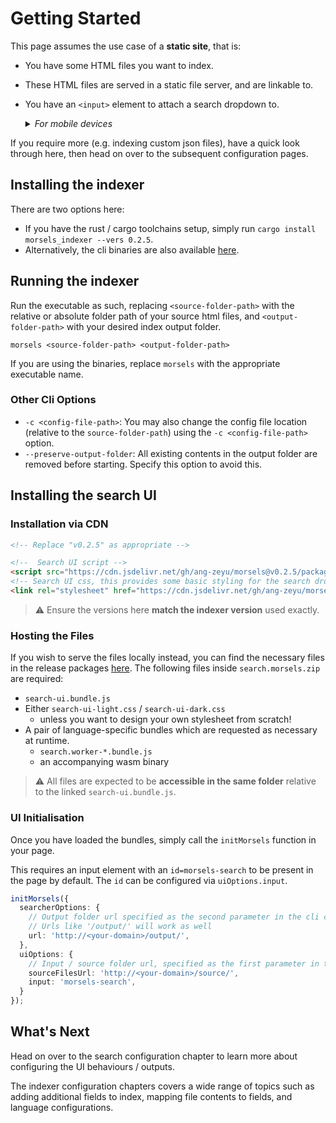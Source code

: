 # Getting Started

This page assumes the use case of a **static site**, that is:
- You have some HTML files you want to index.
- These HTML files are served in a static file server, and are linkable to.
- You have an `<input>` element to attach a search dropdown to.
  <details>
  <summary><em>For mobile devices</em></summary>
  <br>A fullscreen UI will show instead when the input element is focused.

  This documentation uses an alternative user interface (try the search function!), which is covered [later](./search_configuration.md#ui-mode).
  To preview the defaults, head on over [here](./search_configuration_styling.html).
  </details>

If you require more (e.g. indexing custom json files), have a quick look through here, then head on over to the subsequent configuration pages.

## Installing the indexer

There are two options here:
- If you have the rust / cargo toolchains setup, simply run `cargo install morsels_indexer --vers 0.2.5`.
- Alternatively, the cli binaries are also available [here](https://github.com/ang-zeyu/morsels/releases).

## Running the indexer

Run the executable as such, replacing `<source-folder-path>` with the relative or absolute folder path of your source html files, and `<output-folder-path>` with your desired index output folder.

```
morsels <source-folder-path> <output-folder-path>
```

If you are using the binaries, replace `morsels` with the appropriate executable name.

### Other Cli Options

- `-c <config-file-path>`: You may also change the config file location (relative to the `source-folder-path`) using the `-c <config-file-path>` option.
- `--preserve-output-folder`: All existing contents in the output folder are removed before starting. Specify this option to avoid this.

## Installing the search UI

### Installation via CDN

```html
<!-- Replace "v0.2.5" as appropriate -->

<!--  Search UI script -->
<script src="https://cdn.jsdelivr.net/gh/ang-zeyu/morsels@v0.2.5/packages/search-ui/dist/search-ui.bundle.js"></script>
<!-- Search UI css, this provides some basic styling for the search dropdown, and can be omitted if desired -->
<link rel="stylesheet" href="https://cdn.jsdelivr.net/gh/ang-zeyu/morsels@v0.2.5/packages/search-ui/dist/search-ui-light.css" />
```

> ⚠️ Ensure the versions here **match the indexer version** used exactly.

### Hosting the Files

If you wish to serve the files locally instead, you can find the necessary files in the release packages [here](https://github.com/ang-zeyu/morsels/releases). The following files inside `search.morsels.zip` are required:

- `search-ui.bundle.js`
- Either `search-ui-light.css` / `search-ui-dark.css`
  - unless you want to design your own stylesheet from scratch!
- A pair of language-specific bundles which are requested as necessary at runtime.
  - `search.worker-*.bundle.js`
  - an accompanying wasm binary

> ⚠️ All files are expected to be **accessible in the same folder** relative to the linked `search-ui.bundle.js`.

### UI Initialisation

Once you have loaded the bundles, simply call the `initMorsels` function in your page.

This requires an input element with an `id=morsels-search` to be present in the page by default. The `id` can be configured via `uiOptions.input`.

```ts
initMorsels({
  searcherOptions: {
    // Output folder url specified as the second parameter in the cli command
    // Urls like '/output/' will work as well
    url: 'http://<your-domain>/output/',
  },
  uiOptions: {
    // Input / source folder url, specified as the first parameter in the cli command
    sourceFilesUrl: 'http://<your-domain>/source/',
    input: 'morsels-search',
  }
});
```

## What's Next

Head on over to the search configuration chapter to learn more about configuring the UI behaviours / outputs.

The indexer configuration chapters covers a wide range of topics such as adding additional fields to index, mapping file contents to fields, and language configurations.
